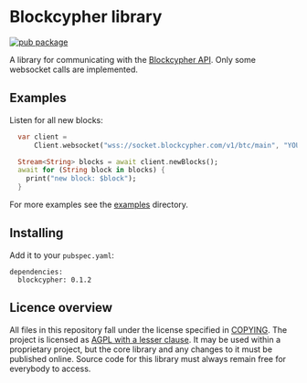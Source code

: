 # Blockcypher library

[![pub package](https://img.shields.io/pub/v/blockcypher.svg)](https://pub.dartlang.org/packages/blockcypher)

A library for communicating with the [Blockcypher API]. Only some websocket calls are implemented.

## Examples

Listen for all new blocks:

```dart
  var client =
      Client.websocket("wss://socket.blockcypher.com/v1/btc/main", "YOUR-TOKEN");

  Stream<String> blocks = await client.newBlocks();
  await for (String block in blocks) {
    print("new block: $block");
  }
```

For more examples see the [examples](examples) directory.

## Installing

Add it to your `pubspec.yaml`:

```
dependencies:
  blockcypher: 0.1.2
```

## Licence overview

All files in this repository fall under the license specified in 
[COPYING](COPYING). The project is licensed as [AGPL with a lesser clause](https://www.gnu.org/licenses/agpl-3.0.en.html). 
It may be used within a proprietary project, but the core library and any 
changes to it must be published online. Source code for this library must 
always remain free for everybody to access.

[Blockcypher API]: https://www.blockcypher.com/dev/bitcoin/
